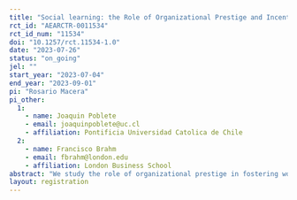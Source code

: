 ```yaml
---
title: "Social learning: the Role of Organizational Prestige and Incentives "
rct_id: "AEARCTR-0011534"
rct_id_num: "11534"
doi: "10.1257/rct.11534-1.0"
date: "2023-07-26"
status: "on_going"
jel: ""
start_year: "2023-07-04"
end_year: "2023-09-01"
pi: "Rosario Macera"
pi_other:
  1:
    - name: Joaquin Poblete
    - email: joaquinpoblete@uc.cl
    - affiliation: Pontificia Universidad Catolica de Chile
  2:
    - name: Francisco Brahm
    - email: fbrahm@london.edu
    - affiliation: London Business School
abstract: "We study the role of organizational prestige in fostering workers' learning. In a field study, we hire around 400/600 workers who are alumni or students of different high-education institutions to evaluate the performance of seller executives. In an online evaluation platform, workers listen to executives' recorded conversations to predict the executive's success rate. To test for the role of organizational prestige in learning, we measure how workers' predictions change as they are informed about predictions of other people who belong to their own, a higher, and lower prestige institution. In the control, workers are informed of an average prediction without referencing any institution. To test for the moderating effect of incentives, we randomize a small monetary bonus for the prediction accuracy across the prestige treatments."
layout: registration
---
```



